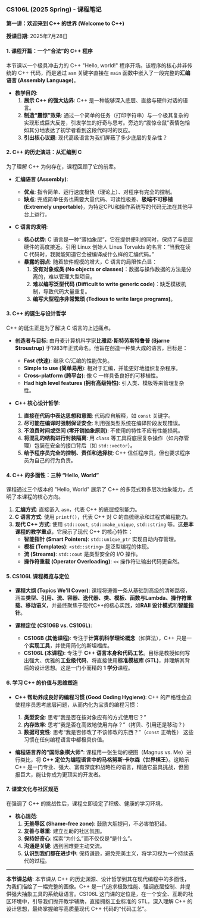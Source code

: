 ### **CS106L (2025 Spring) - 课程笔记**

**第一讲：欢迎来到 C++ 的世界 (Welcome to C++)**

**授课日期**: 2025年7月28日

#### **1. 课程开篇：一个“合法”的 C++ 程序**

本节课以一个极具冲击力的 C++ "Hello, world!" 程序开场。该程序的核心并非传统的 C++ 代码，而是通过 `asm` 关键字直接在 `main` 函数中嵌入了一段完整的**汇编语言 (Assembly Language)**。

*   **教学目的**:
    1.  **展示 C++ 的强大边界**: C++ 是一种能够深入底层、直接与硬件对话的语言。
    2.  **制造“震惊”效果**: 通过一个简单的任务（打印字符串）与一个极其复杂的实现形成巨大反差，引发学生的好奇与思考。旁边的“震惊仓鼠”表情包恰如其分地表达了初学者看到这段代码时的反应。
    3.  **引出核心议题**: 现代高级语言为我们屏蔽了多少底层的复杂性？

#### **2. C++ 的历史演进：从汇编到 C**

为了理解 C++ 为何存在，课程回顾了它的前辈。

*   **汇编语言 (Assembly)**:
    *   **优点**: 指令简单、运行速度极快（理论上）、对程序有完全的控制。
    *   **缺点**: 完成简单任务也需要大量代码、可读性极差、**极端不可移植 (Extremely unportable)**，为特定CPU和操作系统写的代码无法在其他平台上运行。

*   **C 语言的发明**:
    *   **核心优势**: C 语言是一种“薄抽象层”，它在提供便利的同时，保持了与底层硬件的高度接近。引用 Linux 创始人 Linus Torvalds 的名言：“当我在读 C 代码时，我就能知道它会被编译成什么样的汇编代码。”
    *   **暴露的弱点**: 随着软件规模的增大，C 语言的局限性凸显：
        1.  **没有对象或类 (No objects or classes)**：数据与操作数据的方法是分离的，难以管理大型项目。
        2.  **难以编写泛型代码 (Difficult to write generic code)**：缺乏模板机制，导致代码大量重复。
        3.  **编写大型程序非常繁琐 (Tedious to write large programs)**。

#### **3. C++ 的诞生与设计哲学**

C++ 的诞生正是为了解决 C 语言的上述痛点。

*   **创造者与目标**: 由丹麦计算机科学家**比雅尼·斯特劳斯特鲁普 (Bjarne Stroustrup)** 于1983年正式命名。他旨在创造一种集大成的语言，目标是：
    *   **Fast (快速)**: 继承 C/汇编的性能优势。
    *   **Simple to use (简单易用)**: 相对于汇编，并能更好地组织复杂程序。
    *   **Cross-platform (跨平台)**: 像 C 一样具备良好的可移植性。
    *   **Had high level features (拥有高级特性)**: 引入类、模板等来管理复杂性。

*   **C++ 核心设计哲学**:
    1.  **直接在代码中表达思想和意图**: 代码应自解释，如 `const` 关键字。
    2.  **尽可能在编译时强制保证安全**: 利用强类型系统在编译阶段发现错误。
    3.  **不浪费时间或空间 (零开销抽象原则)**: 不使用的特性不应有性能损耗。
    4.  **将混乱的结构进行封装隔离**: 用 `class` 等工具将底层复杂操作（如内存管理）包装在安全的接口背后（如 `std::vector`）。
    5.  **给予程序员完全的控制、责任和选择权**: C++ 信任程序员，但也要求程序员为自己的行为负责。

#### **4. C++ 的多面性：三种 “Hello, World”**

课程通过三个版本的 "Hello, World" 展示了 C++ 的多范式和多层次抽象能力，点明了本课程的核心方向。

1.  **汇编方式**: 直接嵌入 `asm`，代表 C++ 的底层控制能力。
2.  **C 语言方式**: 使用 `printf()`，代表 C++ 对 C 的血统继承和过程式编程能力。
3.  **现代 C++ 方式**: 使用 `std::cout`, `std::make_unique`, `std::string` 等。这**是本课程的教学重点**，它展示了现代 C++ 的核心特性：
    *   **智能指针 (Smart Pointers)**: `std::unique_ptr` 实现自动内存管理。
    *   **模板 (Templates)**: `<std::string>` 是泛型编程的体现。
    *   **流 (Streams)**: `std::cout` 是类型安全的 I/O 操作。
    *   **操作符重载 (Operator Overloading)**: `<<` 操作符让输出代码更自然。

#### **5. CS106L 课程概览与定位**

*   **课程大纲 (Topics We'll Cover)**:
    课程将遵循一条从基础到高级的清晰路径，涵盖**类型、引用、流、容器、迭代器、类、模板、函数与Lambda、操作符重载、移动语义**，并最终聚焦于现代C++的核心实践，如**RAII 设计模式**和**智能指针**。

*   **课程定位 (CS106B vs. CS106L)**:
    *   **CS106B (其他课程)**: 专注于**计算机科学理论概念**（如算法），C++ 只是一个**实现工具**，并使用简化的斯坦福库。
    *   **CS106L (本课程)**: 专注于 **C++ 语言本身和代码工艺**。目标是教授如何写出强大、优雅的**工业级代码**，将直接使用**标准模板库 (STL)**，并理解其背后的设计思想。这是一门小而精的 **1 学分**课程。

#### **6. 学习 C++ 的价值与思维塑造**

*   **C++ 帮助养成良好的编程习惯 (Good Coding Hygiene)**:
    C++ 的严格性会迫使程序员思考底层问题，从而内化为宝贵的编程习惯：
    1.  **类型安全**: 思考“我是否在按对象应有的方式使用它？”
    2.  **内存效率**: 思考“我是否在高效地使用内存？”（拷贝、引用还是移动？）
    3.  **数据可变性**: 思考“我是否修改了不该修改的东西？”（`const` 正确性）
    这些习惯在任何编程语言中都极具价值。

*   **编程语言界的“国际象棋大师”**:
    课程用一张生动的梗图（Magnus vs. Me）进行类比，将 **C++ 定位为编程语言中的马格努斯·卡尔森（世界棋王）**。这暗示 C++ 是一门专业、强大、富有深度和战略性的语言，精通它虽具挑战，但回报巨大，能让你成为更顶尖的开发者。

#### **7. 课堂文化与社区规范**

在强调了 C++ 的挑战性后，课程立即设定了积极、健康的学习环境。
*   **核心规范**:
    1.  **无羞辱区 (Shame-free zone)**: 鼓励大胆提问，不必害怕犯错。
    2.  **友善与尊重**: 建立互助的社区氛围。
    3.  **保持好奇心**: 探索“为什么”而不仅仅是“是什么”。
    4.  **沟通是关键**: 遇到困难要主动交流。
    5.  **认识到我们都在进步中**: 保持谦逊，避免完美主义，将学习视为一个持续迭代的过程。

---
**本节课总结**:
本节课从 C++ 的历史渊源、设计哲学到其在现代编程中的多面性，为我们描绘了一幅完整的画像。C++ 是一门追求极致性能、强调底层控制、并提供强大抽象工具的系统级语言。CS106L 这门课的定位是，在一个安全、互助的社区环境中，引导我们抛开教学辅助，直接拥抱工业标准的 STL，深入理解 C++ 的设计思想，最终掌握编写高质量现代 C++ 代码的“代码工艺”。